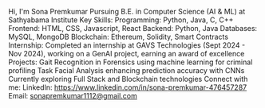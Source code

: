 Hi, I'm Sona Premkumar
Pursuing B.E. in Computer Science (AI & ML) at Sathyabama Institute
Key Skills:
Programming: Python, Java, C, C++
Frontend: HTML, CSS, Javascript, React
Backend: Python, Java
Databases: MySQL, MongoDB
Blockchain: Ethereum, Solidity, Smart Contracts
Internship: Completed an internship at GAVS Technologies (Sept 2024 - Nov 2024), working on a GenAI project, earning an award of excellence
Projects:
Gait Recognition in Forensics using machine learning for criminal profiling
Task Facial Analysis enhancing prediction accuracy with CNNs
Currently exploring Full Stack and Blockchain technologies
Connect with me:
LinkedIn: https://www.linkedin.com/in/sona-premkumar-476457287
Email: sonapremkumar1112@gmail.com




